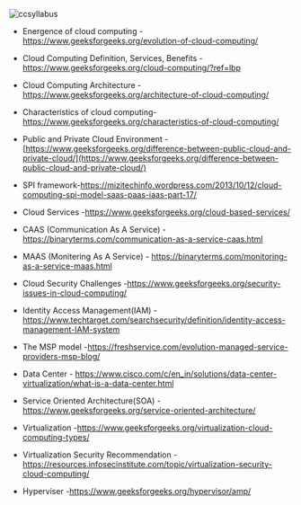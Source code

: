 ![ccsyllabus](https://user-images.githubusercontent.com/51438542/144699749-3fe81465-0065-4750-9960-f1768947c163.PNG)

- Energence of cloud computing - https://www.geeksforgeeks.org/evolution-of-cloud-computing/

- Cloud Computing Definition, Services, Benefits - https://www.geeksforgeeks.org/cloud-computing/?ref=lbp

- Cloud Computing Architecture - https://www.geeksforgeeks.org/architecture-of-cloud-computing/

- Characteristics of cloud computing- https://www.geeksforgeeks.org/characteristics-of-cloud-computing/

- Public and Private Cloud Environment -[https://www.geeksforgeeks.org/difference-between-public-cloud-and-private-cloud/](https://www.geeksforgeeks.org/difference-between-public-cloud-and-private-cloud/)

- SPI framework-https://mizitechinfo.wordpress.com/2013/10/12/cloud-computing-spi-model-saas-paas-iaas-part-17/

- Cloud Services -https://www.geeksforgeeks.org/cloud-based-services/

- CAAS (Communication As A Service) -https://binaryterms.com/communication-as-a-service-caas.html

- MAAS (Monitering As A Service) - https://binaryterms.com/monitoring-as-a-service-maas.html

- Cloud Security Challenges -https://www.geeksforgeeks.org/security-issues-in-cloud-computing/

- Identity Access Management(IAM) -https://www.techtarget.com/searchsecurity/definition/identity-access-management-IAM-system

- The MSP model -https://freshservice.com/evolution-managed-service-providers-msp-blog/

- Data Center - https://www.cisco.com/c/en_in/solutions/data-center-virtualization/what-is-a-data-center.html


- Service Oriented Architecture(SOA) -https://www.geeksforgeeks.org/service-oriented-architecture/

- Virtualization -https://www.geeksforgeeks.org/virtualization-cloud-computing-types/

- Virtualization Security Recommendation -https://resources.infosecinstitute.com/topic/virtualization-security-cloud-computing/

- Hyperviser -https://www.geeksforgeeks.org/hypervisor/amp/
